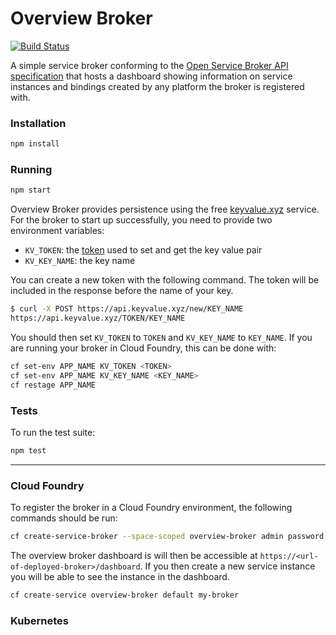 # Overview Broker
[![Build Status](https://travis-ci.org/mattmcneeney/overview-broker.svg?branch=master)](https://travis-ci.org/mattmcneeney/overview-broker)

A simple service broker conforming to the [Open Service Broker API specification](https://github.com/openservicebrokerapi/servicebroker/) that hosts a dashboard showing information on service instances and bindings created by any platform the broker is registered with.

### Installation
```bash
npm install
```

### Running
```bash
npm start
```

Overview Broker provides persistence using the free [keyvalue.xyz](https://keyvalue.xyz/) service. For the broker to start up successfully, you need to provide two environment variables:
* `KV_TOKEN`: the [token](https://github.com/kvaas/docs/blob/master/REST%20API.md#post-newkey) used to set and get the key value pair
* `KV_KEY_NAME`: the key name

You can create a new token with the following command. The token will be included in the response before the name of your key.
```bash
$ curl -X POST https://api.keyvalue.xyz/new/KEY_NAME
https://api.keyvalue.xyz/TOKEN/KEY_NAME
```

You should then set `KV_TOKEN` to `TOKEN` and `KV_KEY_NAME` to `KEY_NAME`. If you are running your broker in Cloud Foundry, this can be done with:
```bash
cf set-env APP_NAME KV_TOKEN <TOKEN>
cf set-env APP_NAME KV_KEY_NAME <KEY_NAME>
cf restage APP_NAME
```

### Tests

To run the test suite:
```bash
npm test
```

---

### Cloud Foundry

To register the broker in a Cloud Foundry environment, the following commands should be run:
```bash
cf create-service-broker --space-scoped overview-broker admin password <url-of-deployed-broker>
```

The overview broker dashboard is will then be accessible at `https://<url-of-deployed-broker>/dashboard`.
If you then create a new service instance you will be able to see the instance in the dashboard.
```bash
cf create-service overview-broker default my-broker
```


### Kubernetes

